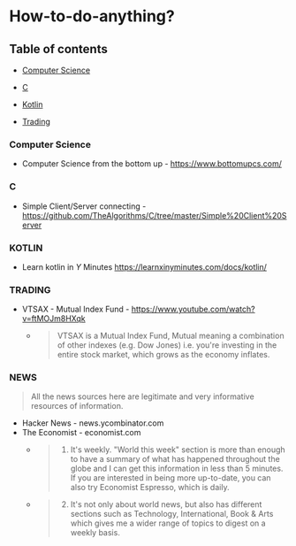 # How-to-do-anything?

## Table of contents
* [Computer Science](https://github.com/ophionB/How-to-do-anything-/blob/master/README.md#computer-science)

* [C](https://github.com/ophionB/How-to-do-anything-/blob/master/README.md#c)
* [Kotlin](https://github.com/ophionB/How-to-do-anything-/blob/master/README.md#kotlin)

* [Trading](https://github.com/ophionB/How-to-do-anything-/blob/master/README.md#trading)

### Computer Science
 - Computer Science from the bottom up - https://www.bottomupcs.com/

### C
 - Simple Client/Server connecting - https://github.com/TheAlgorithms/C/tree/master/Simple%20Client%20Server
 
### KOTLIN
 - Learn kotlin in *Y* Minutes https://learnxinyminutes.com/docs/kotlin/

### TRADING
 - VTSAX  - Mutual Index Fund - https://www.youtube.com/watch?v=ftMOJm8HXqk<br/>
   - > VTSAX is a Mutual Index Fund, Mutual meaning a combination of other indexes (e.g. Dow Jones) i.e. you're investing in the entire stock market, which grows as the economy inflates.


### NEWS
 > All the news sources here are legitimate and very informative resources of information.
 - Hacker News - news.ycombinator.com
 - The Economist - economist.com<br/>
   - > 1. It's weekly. "World this week" section is more than enough to have a summary of what has happened throughout the globe and I can get this information in less than 5 minutes. If you are interested in being more up-to-date, you can also try Economist Espresso, which is daily.<br/>
   - > 2. It's not only about world news, but also has different sections such as Technology, International, Book & Arts which gives me a wider range of topics to digest on a weekly basis.

